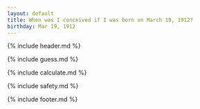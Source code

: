 ```yaml
---
layout: default
title: When was I conceived if I was born on March 19, 1912?
birthday: Mar 19, 1912
---
```


{% include header.md %}

{% include guess.md %}

{% include calculate.md %}

{% include safety.md %}

{% include footer.md %}



